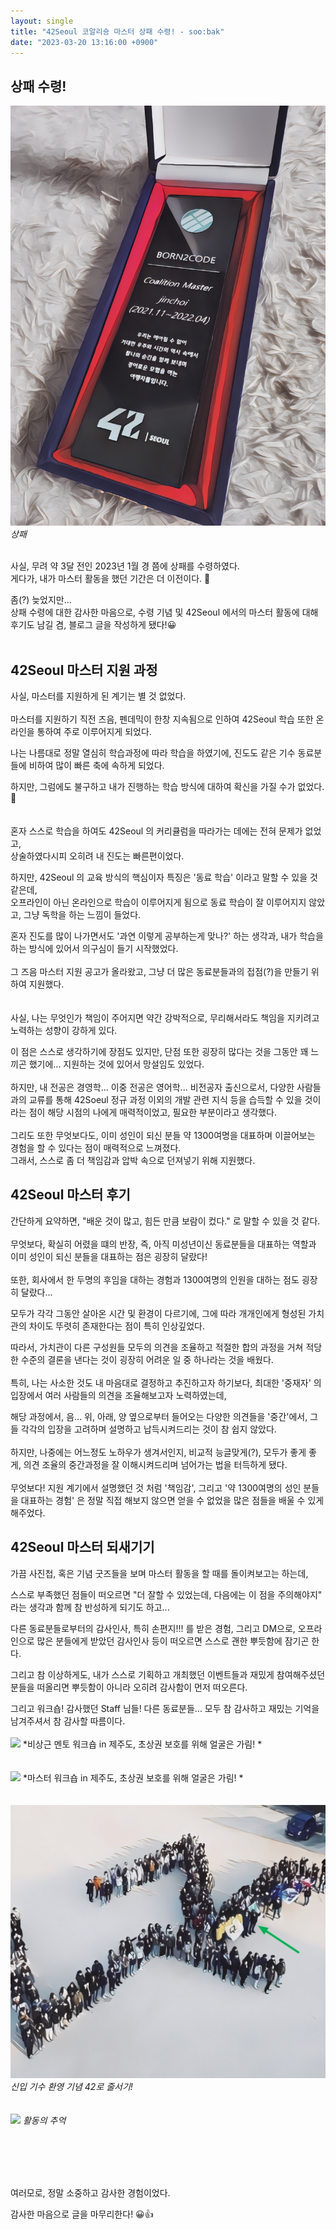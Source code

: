 ```yaml
---
layout: single
title: "42Seoul 코알리숑 마스터 상패 수령! - soo:bak"
date: "2023-03-20 13:16:00 +0900"
---
```


## 상패 수령!
  ![](/assets/images/slide_res/CoalitionMasterPlaque.jpg)
  *상패*

  <br>
  사실, 무려 약 3달 전인 2023년 1월 경 쯤에 상패를 수령하였다.<br>
  게다가, 내가 마스터 활동을 했던 기간은 더 이전이다. 🤣<br>

  좀(?) 늦었지만...<br>
  상패 수령에 대한 감사한 마음으로, 수령 기념 및 42Seoul 에서의 마스터 활동에 대해 후기도 남길 겸, 블로그 글을 작성하게 됐다!😀<br>
  <br>


## 42Seoul 마스터 지원 과정
  사실, 마스터를 지원하게 된 계기는 별 것 없었다. <br>
  <br>
  마스터를 지원하기 직전 즈음, 펜데믹이 한창 지속됨으로 인하여 42Seoul 학습 또한 온라인을 통하여 주로 이루어지게 되었다. <br>

  나는 나름대로 정말 열심히 학습과정에 따라 학습을 하였기에, 진도도 같은 기수 동료분들에 비하여 많이 빠른 축에 속하게 되었다. <br>

  하지만, 그럼에도 불구하고 내가 진행하는 학습 방식에 대하여 확신을 가질 수가 없었다.🥲 <br><br>
  <br>
  혼자 스스로 학습을 하여도 42Seoul 의 커리큘럼을 따라가는 데에는 전혀 문제가 없었고,<br>
  상술하였다시피 오히려 내 진도는 빠른편이었다.<br>

  하지만, 42Seoul 의 교육 방식의 핵심이자 특징은 '동료 학습' 이라고 말할 수 있을 것 같은데,<br>
  오프라인이 아닌 온라인으로 학습이 이루어지게 됨으로 동료 학습이 잘 이루어지지 않았고, 그냥 독학을 하는 느낌이 들었다.<br>

  혼자 진도를 많이 나가면서도 '과연 이렇게 공부하는게 맞나?' 하는 생각과, 내가 학습을 하는 방식에 있어서 의구심이 들기 시작했었다.<br>
  <br>
  그 즈음 마스터 지원 공고가 올라왔고, 그냥 더 많은 동료분들과의 접점(?)을 만들기 위하여 지원했다. <br>
  <br>
  <br>
  사실, 나는 무엇인가 책임이 주어지면 약간 강박적으로, 무리해서라도 책임을 지키려고 노력하는 성향이 강하게 있다.<br>

  이 점은 스스로 생각하기에 장점도 있지만, 단점 또한 굉장히 많다는 것을 그동안 꽤 느끼곤 했기에... 지원하는 것에 있어서 망설임도 있었다.<br>
  <br>
  하지만, 내 전공은 경영학... 이중 전공은 영어학... 비전공자 출신으로서, 다양한 사람들과의 교류를 통해 42Soeul 정규 과정 이외의 개발 관련 지식 등을 습득할 수 있을 것이라는 점이 해당 시점의 나에게 매력적이었고, 필요한 부분이라고 생각했다.<br>
  <br>
  그리도 또한 무엇보다도, 이미 성인이 되신 분들 약 1300여명을 대표하며 이끌어보는 경험을 할 수 있다는 점이 매력적으로 느껴졌다.<br>
  그래서, 스스로 좀 더 책임감과 압박 속으로 던져넣기 위해 지원했다. <br>


## 42Seoul 마스터 후기
  간단하게 요약하면, "배운 것이 많고, 힘든 만큼 보람이 컸다." 로 말할 수 있을 것 같다. <br>
  <br>
  무엇보다, 확실히 어렸을 떄의 반장, 즉, 아직 미성년이신 동료분들을 대표하는 역할과 이미 성인이 되신 분들을 대표하는 점은 굉장히 달랐다! <br>
  <br>
  또한, 회사에서 한 두명의 후임을 대하는 경험과 1300여명의 인원을 대하는 점도 굉장히 달랐다...<br>

  모두가 각각 그동안 살아온 시간 및 환경이 다르기에, 그에 따라 개개인에게 형성된 가치관의 차이도 뚜렷히 존재한다는 점이 특히 인상깊었다.<br>

  따라서, 가치관이 다른 구성원들 모두의 의견을 조율하고 적절한 합의 과정을 거쳐 적당한 수준의 결론을 낸다는 것이 굉장히 어려운 일 중 하나라는 것을 배웠다. <br>
  <br>
  특히, 나는 사소한 것도 내 마음대로 결정하고 추진하고자 하기보다, 최대한 '중재자' 의 입장에서 여러 사람들의 의견을 조율해보고자 노력하였는데,<br>

  해당 과정에서, 음... 위, 아래, 양 옆으로부터 들어오는 다양한 의견들을 '중간'에서, 그들 각각의 입장을 고려하며 설명하고 납득시켜드리는 것이 참 쉽지 않았다. <br>
  <br>
  하지만, 나중에는 어느정도 노하우가 생겨서인지, 비교적 능글맞게(?), 모두가 좋게 좋게, 의견 조율의 중간과정을 잘 이해시켜드리며 넘어가는 법을 터득하게 됐다.<br>
  <br>
  무엇보다! 지원 계기에서 설명했던 것 처럼 '책임감', 그리고 '약 1300여명의 성인 분들을 대표하는 경험' 은 정말 직접 해보지 않으면 얻을 수 없었을 많은 점들을 배울 수 있게 해주었다.

## 42Seoul 마스터 되새기기
  가끔 사진첩, 혹은 기념 굿즈들을 보며 마스터 활동을 할 때를 돌이켜보고는 하는데,<br>

  스스로 부족했던 점들이 떠오르면 "더 잘할 수 있었는데, 다음에는 이 점을 주의해야지" 라는 생각과 함께 참 반성하게 되기도 하고...<br>

  다른 동료분들로부터의 감사인사, 특히 손편지!!! 를 받은 경험, 그리고 DM으로, 오프라인으로 많은 분들에게 받았던 감사인사 등이 떠오르면
  스스로 괜한 뿌듯함에 잠기곤 한다.<br>

  그리고 참 이상하게도, 내가 스스로 기획하고 개최했던 이벤트들과 재밌게 참여해주셨던 분들을 떠올리면 뿌듯함이 아니라 오히려 감사함이 먼저 떠오른다.<br>

  그리고 워크숍! 감사했던 Staff 님들! 다른 동료분들... 모두 참 감사하고 재밌는 기억을 남겨주셔서 참 감사할 따름이다. <br>
  <br>
  ![](/assets/images/slide_res/CoalitionMasterMentorWorkshop.jpg)
  *비상근 멘토 워크숍 in 제주도, 초상권 보호를 위해 얼굴은 가림! *
  <br><br><br>
  ![](/assets/images/slide_res/CoalitionMasterWorkshop.jpg)
  *마스터 워크숍 in 제주도, 초상권 보호를 위해 얼굴은 가림! *
  <br><br><br>
  ![](/assets/images/slide_res/CoalitionMaster42Logo.jpg)
  *신입 기수 환영 기념 42로 줄서기!*
  <br><br><br>
  ![](/assets/images/slide_res/CoalitionMasterSuveniors.jpg)
  *활동의 추억*

  <br><br><br>



  <br>
  여러모로, 정말 소중하고 감사한 경험이었다.<br>

  감사한 마음으로 글을 마무리한다! 😀👍<br>
